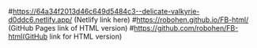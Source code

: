 #https://64a34f2013d46c649d5484c3--delicate-valkyrie-d0ddc6.netlify.app/ (Netlify link here) #https://robohen.github.io/FB-html/ (GitHub Pages link of HTML version) #https://github.com/robohen/FB-html(GitHub link for HTML version)
